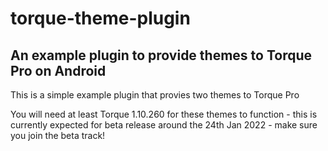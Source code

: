 # torque-theme-plugin
## An example plugin to provide themes to Torque Pro on Android

This is a simple example plugin that provies two themes to Torque Pro

You will need at least Torque 1.10.260 for these themes to function - this is currently expected for beta release around the 24th Jan 2022 - make sure you join the beta track!



